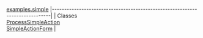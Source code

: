 [examples.simple](../../examples/simple/package-summary.html.md)
|-----------------------------------------------------------------------------|
| Classes                                                                     
  [ProcessSimpleAction](ProcessSimpleAction.html.md "class in examples.simple")  
  [SimpleActionForm](SimpleActionForm.html.md "class in examples.simple")        |


